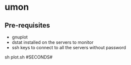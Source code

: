 # umon

## Pre-requisites
* gnuplot
* dstat installed on the servers to monitor
* ssh keys to connect to all the servers without password

sh plot.sh #SECONDS#
